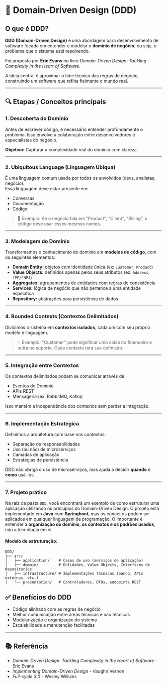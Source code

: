 # 📘 Domain-Driven Design (DDD)

## O que é DDD?

**DDD (Domain-Driven Design)** é uma abordagem para desenvolvimento de software focada em entender e modelar o **domínio de negócio**, ou seja, o problema que o sistema está resolvendo. 

Foi proposta por **Eric Evans** no livro *Domain-Driven Design: Tackling Complexity in the Heart of Software*.

A ideia central é aproximar o time técnico das regras de negócio, construindo um software que reflita fielmente o mundo real.

---

## 🔍 Etapas / Conceitos principais

### 1. Descoberta do Domínio

Antes de escrever código, é necessário entender profundamente o problema. Isso envolve a colaboração entre desenvolvedores e especialistas do negócio.

**Objetivo:** Capturar a complexidade real do domínio com clareza.

---

### 2. Ubiquitous Language (Linguagem Ubíqua)

É uma linguagem comum usada por todos os envolvidos (devs, analistas, negócio).  
Essa linguagem deve estar presente em:
- Conversas
- Documentação
- Código

> 📌 Exemplo: Se o negócio fala em "Product", "Client", "Billing", o código deve usar esses mesmos nomes.

---

### 3. Modelagem do Domínio

Transformamos o conhecimento do domínio em **modelos de código**, com os seguintes elementos:

- **Domain Entity:** objetos com identidade única (ex: `Customer`, `Product`)
- **Value Objects:** definidos apenas pelos seus atributos (ex: `Address`, `CPF/CNPJ`)
- **Aggregates:** agrupamentos de entidades com regras de consistência
- **Services:** lógica de negócio que não pertence a uma entidade específica
- **Repository:** abstrações para persistência de dados

---

### 4. Bounded Contexts (Contextos Delimitados)

Dividimos o sistema em **contextos isolados**, cada um com seu próprio modelo e linguagem.

> 💡 Exemplo: "Customer" pode significar uma coisa no financeiro e outra no suporte. Cada contexto terá sua definição.

---

### 5. Integração entre Contextos

Os contextos delimitados podem se comunicar através de:

- Eventos de Domínio
- APIs REST
- Mensageria (ex: RabbitMQ, Kafka)

Isso mantém a independência dos contextos sem perder a integração.

---

### 6. Implementação Estratégica

Definimos a arquitetura com base nos contextos:

- Separação de responsabilidades
- Uso (ou não) de microserviços
- Camadas de aplicação
- Estratégias de persistência

DDD não obriga o uso de microserviços, mas ajuda a decidir **quando** e **como** usá-los.

---

### 7. Projeto prático

Na raiz da pasta `DDD`, você encontrará um exemplo de como estruturar uma aplicação utilizando os princípios do Domain-Driven Design. O projeto está implementado em **Java** com **Springboot**, mas os conceitos podem ser aplicados em qualquer linguagem de programação. O importante é entender a **organização do domínio, os contextos e os padrões usados**, não a tecnologia em si.

#### Modelo de estruturação:

```
DDD/
├── src/
│   ├── application/    # Casos de uso (serviços de aplicação)
│   ├── domain/         # Entidades, Value Objects, Interfaces de Repositórios
│   ├── infrastructure/ # Implementações técnicas (banco, APIs externas, etc.)
│   └── presentation/   # Controladores, DTOs, endpoints REST
```


## ✅ Benefícios do DDD

- Código alinhado com as regras de negócio
- Melhor comunicação entre áreas técnicas e não técnicas
- Modularização e organização do sistema
- Escalabilidade e manutenção facilitadas

---

## 📚 Referência

- *Domain-Driven Design: Tackling Complexity in the Heart of Software* - Eric Evans  
- *Implementing Domain-Driven Design* - Vaughn Vernon
- *Full-cycle 3.0* - Wesley Willians

